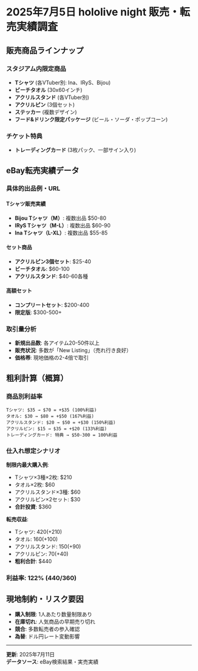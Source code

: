 # 2025年7月5日 hololive night 販売・転売実績調査

## 販売商品ラインナップ

### スタジアム内限定商品
- **Tシャツ** (各VTuber別: Ina、IRyS、Bijou)
- **ビーチタオル** (30x60インチ)
- **アクリルスタンド** (各VTuber別)
- **アクリルピン** (3個セット)
- **ステッカー** (複数デザイン)
- **フード&ドリンク限定パッケージ** (ビール・ソーダ・ポップコーン)

### チケット特典
- **トレーディングカード** (3枚パック、一部サイン入り)

## eBay転売実績データ

### 具体的出品例・URL

#### Tシャツ販売実績
- **Bijou Tシャツ（M）**: 複数出品 $50-80
- **IRyS Tシャツ（M-L）**: 複数出品 $60-90  
- **Ina Tシャツ（L-XL）**: 複数出品 $55-85

#### セット商品
- **アクリルピン3個セット**: $25-40
- **ビーチタオル**: $60-100
- **アクリルスタンド**: $40-60各種

#### 高額セット
- **コンプリートセット**: $200-400
- **限定版**: $300-500+

### 取引量分析
- **新規出品数**: 各アイテム20-50件以上
- **販売状況**: 多数が「New Listing」（売れ行き良好）
- **価格帯**: 現地価格の2-4倍で取引

## 粗利計算（概算）

### 商品別利益率
```
Tシャツ: $35 → $70 = +$35 (100%利益)
タオル: $30 → $80 = +$50 (167%利益)
アクリルスタンド: $20 → $50 = +$30 (150%利益)
アクリルピン: $15 → $35 = +$20 (133%利益)
トレーディングカード: 特典 → $50-300 = 100%利益
```

### 仕入れ想定シナリオ
**制限内最大購入例**:
- Tシャツ×3種×2枚: $210
- タオル×2枚: $60
- アクリルスタンド×3種: $60
- アクリルピン×2セット: $30
- **合計投資**: $360

**転売収益**:
- Tシャツ: $420 (+$210)
- タオル: $160 (+$100)
- アクリルスタンド: $150 (+$90)
- アクリルピン: $70 (+$40)
- **粗利合計**: $440

### 利益率: 122% ($440/$360)

## 現地制約・リスク要因
- **購入制限**: 1人あたり数量制限あり
- **在庫切れ**: 人気商品の早期売り切れ
- **競合**: 多数転売者の参入確認
- **為替**: ドル円レート変動影響

---

**更新**: 2025年7月11日  
**データソース**: eBay検索結果・実売実績
